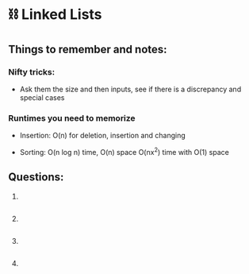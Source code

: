 # ⛓️ Linked Lists

## Things to remember and notes:

### Nifty tricks: 
* Ask them the size and then inputs, see if there is a discrepancy and special cases

### Runtimes you need to memorize
* Insertion: O(n) for deletion, insertion and changing 

* Sorting: O(n log n) time, O(n) space 
                O(nx<sup>2</sup>) time with O(1) space 

## Questions: 
1)
~~~

~~~

2)
~~~

~~~

3)
~~~

~~~
4) 
~~~

~~~

